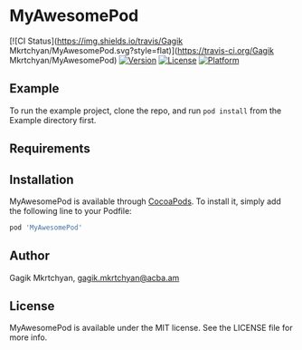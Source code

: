 # MyAwesomePod

[![CI Status](https://img.shields.io/travis/Gagik Mkrtchyan/MyAwesomePod.svg?style=flat)](https://travis-ci.org/Gagik Mkrtchyan/MyAwesomePod)
[![Version](https://img.shields.io/cocoapods/v/MyAwesomePod.svg?style=flat)](https://cocoapods.org/pods/MyAwesomePod)
[![License](https://img.shields.io/cocoapods/l/MyAwesomePod.svg?style=flat)](https://cocoapods.org/pods/MyAwesomePod)
[![Platform](https://img.shields.io/cocoapods/p/MyAwesomePod.svg?style=flat)](https://cocoapods.org/pods/MyAwesomePod)

## Example

To run the example project, clone the repo, and run `pod install` from the Example directory first.

## Requirements

## Installation

MyAwesomePod is available through [CocoaPods](https://cocoapods.org). To install
it, simply add the following line to your Podfile:

```ruby
pod 'MyAwesomePod'
```

## Author

Gagik Mkrtchyan, gagik.mkrtchyan@acba.am

## License

MyAwesomePod is available under the MIT license. See the LICENSE file for more info.
